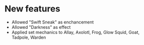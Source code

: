 # New features
* Allowed "Swift Sneak" as enchancement
* Allowed "Darkness" as effect
* Applied set mechanics to Allay, Axolotl, Frog, Glow Squid, Goat, Tadpole, Warden
